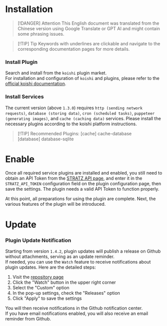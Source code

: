# Installation

> [!DANGER] Attention
> This English document was translated from the Chinese version using Google Translate or GPT AI and might contain some phrasing issues.

> [!TIP] Tip
> Keywords with underlines are clickable and navigate to the corresponding documentation pages for more details.

### Install Plugin
Search and install from the `koishi` plugin market.  
For installation and configuration of `koishi` and plugins, please refer to the [official koishi documentation](https://koishi.chat/en-US/).

### Install Services
The current version (above `1.3.0`) requires `http (sending network requests)`, `database (storing data)`, `cron (scheduled tasks)`, `puppeteer (generating images)`, and `cache (caching data)` services. Please install the necessary plugins according to the koishi platform instructions.

> [!TIP] Recommended Plugins:
> [cache]     cache-database  
> [database]  database-sqlite  

# Enable
Once all required service plugins are installed and enabled, you still need to obtain an API Token from the [STRATZ API page](https://stratz.com/api), and enter it in the `STRATZ_API_TOKEN` configuration field on the plugin configuration page, then save the settings. The plugin needs a valid API Token to function properly.

At this point, all preparations for using the plugin are complete. Next, the various features of the plugin will be introduced.

# Update

### Plugin Update Notification
Starting from version `1.4.2`, plugin updates will publish a release on Github without attachments, serving as an update reminder.  
If needed, you can use the `Watch` feature to receive notifications about plugin updates. Here are the detailed steps:
1. Visit the [repository page](https://github.com/sjtdev/koishi-plugin-dota2tracker)
2. Click the "Watch" button in the upper right corner
3. Select the "Custom" option
4. In the pop-up settings, check the "Releases" option
5. Click "Apply" to save the settings

You will then receive notifications in the Github notification center.  
If you have email notifications enabled, you will also receive an email reminder from Github.
